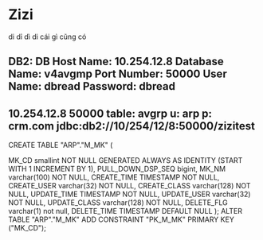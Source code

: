 # Zizi
di dỉ dì di cái gì cũng có


DB2:
DB Host Name: 10.254.12.8
Database Name: v4avgmp
Port Number: 50000
User Name: dbread
Password: dbread
--
10.254.12.8
50000
table: avgrp
u: arp
p: crm.com
jdbc:db2://10/254/12/8:50000/zizitest	
-----------------------------------------------------------------
CREATE TABLE "ARP"."M_MK" (

  MK_CD smallint NOT NULL GENERATED ALWAYS AS IDENTITY (START WITH 1 INCREMENT BY 1),
  PULL_DOWN_DSP_SEQ bigint,
  MK_NM varchar(100) NOT NULL,
  CREATE_TIME TIMESTAMP NOT NULL,
  CREATE_USER varchar(32) NOT NULL,
  CREATE_CLASS varchar(128) NOT NULL,
  UPDATE_TIME TIMESTAMP NOT NULL,
  UPDATE_USER varchar(32) NOT NULL,
  UPDATE_CLASS varchar(128) NOT NULL,
  DELETE_FLG varchar(1) not null,
  DELETE_TIME TIMESTAMP DEFAULT NULL
);
ALTER TABLE "ARP"."M_MK" ADD CONSTRAINT "PK_M_MK" PRIMARY KEY ("MK_CD");
